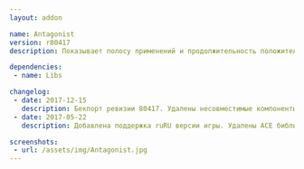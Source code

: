 ```yaml
---
layout: addon

name: Antagonist
version: r80417
description: Показывает полосу применений и продолжительность положительных эффектов противника.

dependencies:
 - name: Libs

changelog:
 - date: 2017-12-15
   description: Бекпорт ревизии 80417. Удалены несовместимые компоненты.
 - date: 2017-05-22
   description: Добавлена поддержка ruRU версии игры. Удалены ACE библиотеки. Добавлена зависимость от !Libs.

screenshots:
 - url: /assets/img/Antagonist.jpg
---
```


